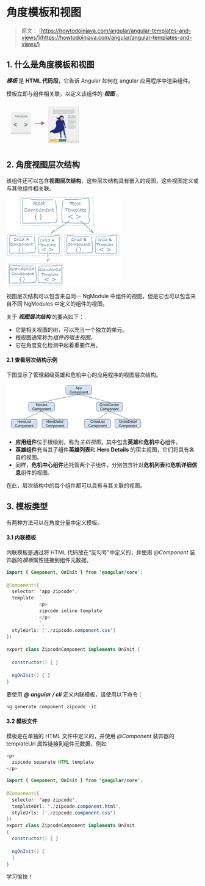 # 角度模板和视图

> 原文： [https://howtodoinjava.com/angular/angular-templates-and-views/](https://howtodoinjava.com/angular/angular-templates-and-views/)

## 1\. 什么是角度模板和视图

***模板*** 是 **HTML 代码段**，它告诉 Angular 如何在 angular 应用程序中渲染组件。

模板立即与组件相关联，以定义该组件的 ***视图*** 。

[![](img/61fba45c1ee6100d970922263e8c048d.png)](https://howtodoinjava.com/wp-content/uploads/2018/11/template-and-views.png)

## 2\. 角度视图层次结构

该组件还可以包含**视图层次结构**，这些层次结构具有嵌入的视图，这些视图定义或与其他组件相关联。

[![](img/abc8ae9783c2fd72c674dc1722b8e40e.png)](https://howtodoinjava.com/wp-content/uploads/2018/11/view-hierarchy.png)

视图层次结构可以包含来自同一 NgModule 中组件的视图，但是它也可以包含来自不同 NgModules 中定义的组件的视图。

关于 ***视图层次结构*** 的要点如下：

*   它是相关视图的树，可以充当一个独立的单元。
*   根视图通常称为*组件的宿主视图。*
*   它在角度变化检测中起着重要作用。

#### 2.1 查看层次结构示例

下图显示了管理超级英雄和危机中心的应用程序的视图层次结构。

[![](img/f0452e6343bd35d9a6dacef3d16865dd.png)](https://howtodoinjava.com/wp-content/uploads/2018/11/view-hierarchy-1.png)

*   **应用组件**位于根级别，称为*主机视图*，其中包含**英雄**和**危机中心**组件。
*   **英雄组件**充当其子组件**英雄列表**和 **Hero Details** 的宿主视图，它们将具有各自的视图。
*   同样，**危机中心组件**还托管两个子组件，分别包含针对**危机列表**和**危机详细信息**组件的视图。

在此，层次结构中的每个组件都可以具有与其关联的视图。

## 3\. 模板类型

有两种方法可以在角度分量中定义模板。

#### 3.1 内联模板

内联模板是通过将 HTML 代码放在“反勾号”中定义的，并使用 *@Component* 装饰器的*模板*属性链接到组件元数据。

```java
import { Component, OnInit } from '@angular/core';

@Component({
  selector: 'app-zipcode',
  template: `
            <p>
            zipcode inline template
            </p>
            `,
  styleUrls: ['./zipcode.component.css']
})

export class ZipcodeComponent implements OnInit {

  constructor() { }

  ngOnInit() { }
}

```

要使用 ***@ angular / cli*** 定义内联模板，请使用以下命令：

```java
ng generate component zipcode -it

```

#### 3.2 模板文件

模板是在单独的 HTML 文件中定义的，并使用 *@Component* 装饰器的 templateUrl 属性链接到组件元数据，例如

```java
<p>
  zipcode separate HTML template
</p>

```

```java
import { Component, OnInit } from '@angular/core';

@Component({
  selector: 'app-zipcode',
  templateUrl: './zipcode.component.html',
  styleUrls: ['./zipcode.component.css']
})
export class ZipcodeComponent implements OnInit 
{
  constructor() { }

  ngOnInit() {
  }
}

```

学习愉快！